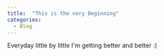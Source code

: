 ```yaml
---
title:  "This is the very Beginning"
categories: 
  - Blog
---
```


Everyday little by little I'm getting better and better :)